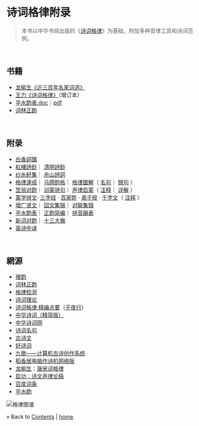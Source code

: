# 诗词格律附录

> 本书以中华书局出版的《[诗词格律](https://baike.baidu.com/item/%E4%B8%AD%E5%8D%8E%E4%BC%A0%E7%BB%9F%E8%AF%97%E8%AF%8D%E7%BB%8F%E5%85%B8%EF%BC%9A%E8%AF%97%E8%AF%8D%E6%A0%BC%E5%BE%8B)》为基础，附加多种音律工具和诗词范例。

<br/><a id="toc" name="toc"></a>
## 书籍

  * [龙榆生《近三百年名家词选》](../books/龙榆生-近三百年名家词选.epub)
  * [王力《诗词格律》](../books/王力-诗词格律.epub)（增订本）
  * [平水韵表.doc](../books/平水韵表.doc)｜[pdf](../books/平水韵表.pdf)
  * [词林正韵](./词林正韵.pdf)


<br/><a id="apx" name="apx"></a>
## 附录

  - [白香詞譜](html/cipu-baixiang.html)
  - [紅樓詩鈔](html/shiji-honglou.html)｜
    [清明詩鈔](html/shiji-qingming.html)
  - [纱糸轩集](html/shiji-lyrics.html)｜
    [舟山詩詞](../shiji.html)
  - [格律速成](html/5-min.html)｜
    [马蹄韵格](html/matiyun.html)｜
    [格律圖解](html/tujie.html)（
    [名句](html/tujie.html#shici-mingju)｜
    [锦句](html/tujie.html#shici-miaoju) ）
  - [笠翁对韵](html/shenglv-liweng.html)｜
    [训蒙骈句](html/shenglv-pianjv.html)｜
    [声律启蒙](html/shenglv.html)（
    [注释](html/shenglv-zhu.html)｜
    [详解](html/shenglv-xj.html) ）
  - [蒙学骈文](html/mengxue.html)‧
    [三字经](html/mengxue.html#mengxue-szj) ·
    [百家姓](html/mengxue.html#mengxue-bjx) ·
    [弟子规](html/mengxue.html#mengxue-dzg) ·
    [千字文](html/mengxue.html#mengxue-qzw-pinyin)（
    [注释](html/mengxue.html#mengxue-qzw-zhushi) ）
  - [增广贤文](html/mengxue-zgxw.html)｜
    [回文集锦](html/huiwen.html)｜
    [对联集锦](html/duilian.html)
  - [平水韵表](html/pingshui.html)｜
    [正韵简编](html/cilinzhengyun.html)｜
    [拼音韻表](html/xinyun.html)
  - [新词对韵](html/shenglv-duiyun.html)｜
    [十三大辙](html/shisanzhe.html)
  - [英诗中译](html/shiji-star.html)


<br/><a id="res" name="res"></a>
## 網源

  * [搜韵](https://sou-yun.com/)
  * [词林正韵](https://baike.baidu.com/item/%E8%AF%8D%E6%9E%97%E6%AD%A3%E9%9F%B5)
  * [格律检测](http://www.52shici.com/)
  * [诗词理论](http://www.chinapoesy.com/ShiCiZhiShiIndex.html)
  * [诗词格律·精编点要](http://www.ziyexing.com/shicigelv/scgl_index.htm)（[子夜行](http://www.ziyexing.com/)）
  * [中华诗词（精简版）](http://www.cnpoem.net/)
  * [中华诗词网](http://www.zhsc.net/)
  * [诗词名句](http://www.shicimingju.com/)
  * [古诗文](http://www.gushiwen.org/)
  * [好诗词](http://www.haoshici.com/)
  * [九歌——计算机古诗创作系统](http://jiuge.thunlp.org/)
  * [稻香居电脑作诗机网络版](http://www.poeming.com/web/shuoming.htm)
  * [龙榆生](http://longyusheng.org)：[唐宋词格律](http://longyusheng.org/cipai/)
  * [启功：诗文声律论稿](https://baike.baidu.com/item/%E8%AF%97%E6%96%87%E5%A3%B0%E5%BE%8B%E8%AE%BA%E7%A8%BF)
  * [百度词条](https://baike.baidu.com/item/%E8%AF%97%E8%AF%8D%E6%A0%BC%E5%BE%8B/13215124)
  * [平水韵](https://baike.baidu.com/item/%E5%B9%B3%E6%B0%B4%E9%9F%B5)



![格律图谱](./Images/poem-forms.jpg)

&raquo; Back to <a href="#toc">Contents</a> | [home](../README.md)

